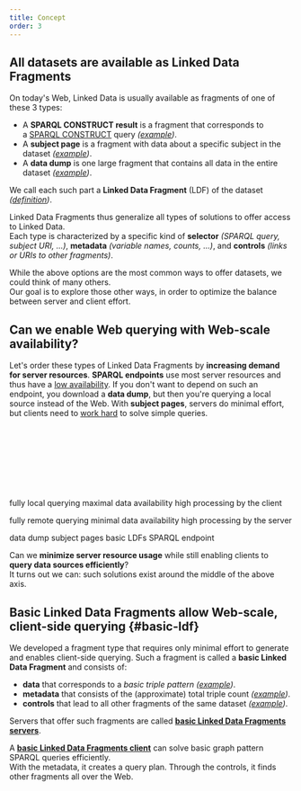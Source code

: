 ```yaml
---
title: Concept
order: 3
---
```


## All datasets are available as Linked Data Fragments
On today's Web, Linked Data is usually available as fragments of one of these 3 types:

- A **SPARQL CONSTRUCT result** is a fragment that corresponds to a [SPARQL CONSTRUCT](http://www.w3.org/TR/sparql11-query/#construct) query
  _([example](http://dbpedia.org/sparql?default-graph-uri=http%3A%2F%2Fdbpedia.org&query=CONSTRUCT+%7B+%3Fp+a+dbpedia-owl%3AArtist+%7D%0D%0AWHERE+%7B+%3Fp+a+dbpedia-owl%3AArtist+%7D&format=text%2Fturtle))_.
- A **subject page** is a fragment with data about a specific subject in the dataset
  _([example](http://dbpedia.org/page/Linked_data))_.
- A **data dump** is one large fragment that contains all data in the entire dataset
  _([example](http://downloads.dbpedia.org/3.9/en/))_.

We call each such part a **Linked Data Fragment** (LDF) of the dataset
_([definition](/in-depth/#ldf))_.

Linked Data Fragments thus generalize
all types of solutions to offer access to Linked Data.
<br>
Each type is characterized by a specific kind of **selector** _(SPARQL query, subject URI, …)_,
**metadata** _(variable names, counts, …)_,
and **controls** _(links or URIs to other fragments)_.

While the above options are the most common ways to offer datasets,
we could think of many others.
<br>
Our goal is to explore those other ways,
in order to optimize the balance between server and client effort.



## Can we enable Web querying with Web-scale availability?
Let's order these types of Linked Data Fragments
by **increasing demand for server resources**.
**SPARQL endpoints** use most server resources
and thus have a [low availability](http://sw.deri.org/~aidanh/docs/epmonitorISWC.pdf).
If you don't want to depend on such an endpoint,
you download a **data dump**,
but then you're querying a local source instead of the Web.
With **subject pages**, servers do minimal effort,
but clients need to [work hard](http://squin.sourceforge.net/) to solve simple queries.

<svg height="115">
  <marker id="rightArrow" markerWidth="10" markerHeight="10" refx="10" refy="5">
    <polyline points="0,0 10,5 0,10"  fill="none" stroke="black" />
  </marker>
  <marker id="leftArrow" markerWidth="10" markerHeight="10" refx="0" refy="5">
    <polyline points="10,0 0,5 10,10" fill="none" stroke="black" />
  </marker>

  <line x1="0" y1="74" x2="100%" y2="74"
        style="marker-start: url(#leftArrow); marker-end: url(#rightArrow);"/>

  <text x="0.5%" y="25" class="caption">fully local querying</text>
  <text x="0.5%" y="42" class="caption">maximal data availability</text>
  <text x="0.5%" y="59" class="caption">high processing by the client</text>

  <text x="99.5%" y="25" class="caption right">fully remote querying</text>
  <text x="99.5%" y="42" class="caption right">minimal data availability</text>
  <text x="99.5%" y="59" class="caption right">high processing by the server</text>

  <line x1="5%"  x2="5%"  y1="69" y2="80" />
  <line x1="20%" x2="20%" y1="69" y2="80" />
  <line x1="43%" x2="43%" y1="69" y2="80" />
  <line x1="85%" x2="85%" y1="69" y2="80" />
  <text  x="7%"   y="95"  class="label">data dump</text>
  <text  x="22%"  y="95"  class="label">subject pages</text>
  <text  x="43%"  y="95"  class="label"><a xlink:href="#basic-ldf">basic LDFs</a></text>
  <text  x="85%"  y="95"  class="label">SPARQL endpoint</text>
</svg>

Can we **minimize server resource usage**
while still enabling clients to **query data sources efficiently**?
<br>
It turns out we can:
such solutions exist around the middle of the above axis.

## Basic Linked Data Fragments allow Web-scale, client-side querying {#basic-ldf}
We developed a fragment type that requires only minimal effort to generate
and enables client-side querying.
Such a fragment is called a **basic Linked Data Fragment** and consists of:

- **data** that corresponds to a _basic triple pattern_
  _([example](http://data.linkeddatafragments.org/dbpedia?subject=&predicate=rdf%3Atype&object=dbpedia-owl%3ARestaurant))_.
- **metadata** that consists of the (approximate) total triple count
  _([example](http://data.linkeddatafragments.org/dbpedia?subject=&predicate=rdf%3Atype&object=))_.
- **controls** that lead to all other fragments of the same dataset
  _([example](http://data.linkeddatafragments.org/dbpedia?subject=&predicate=&object=%22John%22%40en))_.

Servers that offer such fragments are called
[**basic Linked Data Fragments servers**](/software/).

A [**basic Linked Data Fragments client**](/software/)
can solve basic graph pattern SPARQL queries efficiently.
<br>
With the metadata, it creates a query plan.
Through the controls, it finds other fragments all over the Web.
